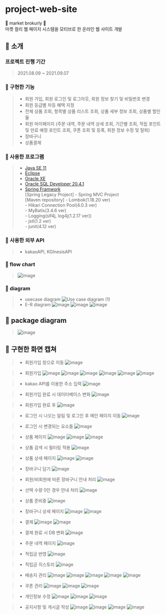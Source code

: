 # project-web-site
🥦 market brokurly 🥦<br>
마켓 컬리 웹 페이지 시스템을 모티브로 한 온라인 웹 사이트 개발

## 🥦 소개
### 프로젝트 진행 기간
> 2021.08.09 ~ 2021.09.07

### 🥦 구현한 기능
> * 회원 가입, 회원 로그인 및 로그아웃, 회원 정보 찾기 및 비밀번호 변경
> * 회원 등급별 차등 혜택 지정
> * 전체 상품 조회, 항목별 상품 리스트 조회, 상품 세부 정보 조회, 상품별 할인율
> * 회원 마이페이지 (주문 내역, 주문 내역 상세 조회, 기간별 조회, 적립 포인트 및 만료 예정 포인트 조회, 쿠폰 조회 및 등록, 회원 정보 수정 및 탈퇴)
> * 장바구니
> * 상품결제

### 🥦 사용한 프로그램
> * [Java SE 11](https://www.oracle.com/kr/java/technologies/javase-downloads.html "java SE 11 link")
> * [Eclipse](https://www.eclipse.org/downloads/ "eclipse IDE link")
> * [Oracle XE](https://www.oracle.com/kr/database/technologies/xe-downloads.html "oracle XE link")
> * [Oracle SQL Developer 20.4.1](https://www.oracle.com/tools/downloads/sqldev-downloads.html "oracle sql developer link")
> * [Spring Framwork](https://spring.io/projects/spring-framework "spring framwork") <br>
>   [Spring Legacy Project] - Spring MVC Project <br>
>   [Maven repository] - Lombok(1.18.20 ver) <br>
>                      - Hikari Connection Pool(4.0.3 ver) <br>
>                      - MyBatis(3.4.6 ver) <br>
>                      - Logging(slf4j, log4j(1.2.17 ver)) <br>
>                      - jstl(1.2 ver) <br>
>                      - junit(4.12 ver) <br>

### 🥦 사용한 외부 API
> * kakaoAPI, KGInesisAPI

### 🥦 flow chart
> ![image](https://github.com/yerimmseo/project-web-site/assets/80576569/46eef179-106a-4a04-b81f-9cd913affe3b)

### 🥦 diagram
> * usecase diagram
> ![Use case diagram (1)](https://user-images.githubusercontent.com/80576569/129040363-6b5c8bec-a791-4598-b85b-9e5223446256.png)
> * E-R diagram
> ![image](https://github.com/yerimmseo/project-web-site/assets/80576569/a9cdd297-7750-4d31-98db-6e9936904806)
> ![image](https://github.com/yerimmseo/project-web-site/assets/80576569/44f2fdf8-4b93-4d47-9a1e-5b8c90aafec3)
> ![image](https://github.com/yerimmseo/project-web-site/assets/80576569/8984693c-82d4-4f58-a4f5-18678c7dfca1)

## 🥦 package diagram
> ![image](https://github.com/yerimmseo/project-web-site/assets/80576569/f268f550-60a5-4669-8f23-a8b7deeee4d8)


## 🥦 구현한 화면 캡쳐
> * 회원가입 창으로 이동
> ![image](https://github.com/yerimmseo/project-web-site/assets/80576569/3bcff3ff-34d8-46f7-bda6-e4347087cbd7)

> * 회원가입 
> ![image](https://github.com/yerimmseo/project-web-site/assets/80576569/a9da4345-c777-4e95-9d62-4fa4b3fa60b8)
> ![image](https://github.com/yerimmseo/project-web-site/assets/80576569/21726dda-a2f5-4420-af2d-5cc0377029d6)
> ![image](https://github.com/yerimmseo/project-web-site/assets/80576569/9a86a619-ffeb-4c74-941c-59f4f766cead)
> ![image](https://github.com/yerimmseo/project-web-site/assets/80576569/fca9ff93-30a7-453a-9a94-44a3583d676e)
> ![image](https://github.com/yerimmseo/project-web-site/assets/80576569/c00f5b25-7156-4105-8222-88f9948beeda)
> ![image](https://github.com/yerimmseo/project-web-site/assets/80576569/0a59c1a1-441d-44bc-9903-da76852e3d1d)

> * kakao API를 이용한 주소 입력
> ![image](https://github.com/yerimmseo/project-web-site/assets/80576569/26b2cdf5-9226-4105-91b2-181d33394626)

> * 회원가입 완료 시 데이터베이스 변화
> ![image](https://github.com/yerimmseo/project-web-site/assets/80576569/d0e9baa6-d1be-4d05-b623-9e74be6ce97d)

> * 회원가입 완료 후
> ![image](https://github.com/yerimmseo/project-web-site/assets/80576569/977c83ed-ad99-43fa-b0c6-f9b90b130532)

> * 로그인 시 나오는 알림 및 로그인 후 메인 페이지 이동
> ![image](https://github.com/yerimmseo/project-web-site/assets/80576569/43083390-b1f9-47fe-a3c2-8e403655c203)

> * 로그인 시 변경되는 요소들
> ![image](https://github.com/yerimmseo/project-web-site/assets/80576569/22ebcff9-6722-4246-a8a4-c1d731e1af31)

> * 상품 페이지
> ![image](https://github.com/yerimmseo/project-web-site/assets/80576569/cc2ca7c8-58f3-4530-be2e-b91e027d9dd8)
> ![image](https://github.com/yerimmseo/project-web-site/assets/80576569/55c3f36a-4cce-4df0-892d-6e9c6e042971)
> ![image](https://github.com/yerimmseo/project-web-site/assets/80576569/aa440530-f435-49b6-9447-ee8728d07e07)

> * 상품 검색 시 필터링 적용
> ![image](https://github.com/yerimmseo/project-web-site/assets/80576569/bd8581d7-1779-495c-8b74-eac556fd2e9e)

> * 상품 상세 페이지
> ![image](https://github.com/yerimmseo/project-web-site/assets/80576569/8452bb6e-fde7-49f6-b10f-c9e7cd723eb5)
> ![image](https://github.com/yerimmseo/project-web-site/assets/80576569/31356723-d020-4700-b190-c6a96e89f51c)

> * 장바구니 담기
> ![image](https://github.com/yerimmseo/project-web-site/assets/80576569/b7726cfa-bf18-4ca7-87bb-4a22ae4f6934)

> * 회원/비회원에 따른 장바구니 안내 처리
> ![image](https://github.com/yerimmseo/project-web-site/assets/80576569/026a6af1-ff57-4c9f-b3c1-1b13713279e0)

> * 선택 수량 0인 경우 안내 처리
> ![image](https://github.com/yerimmseo/project-web-site/assets/80576569/041e0744-a11d-496d-970c-c9271bc5d9f6)

> * 상품 준비중
> ![image](https://github.com/yerimmseo/project-web-site/assets/80576569/b2626aea-d243-401e-8419-eccdbcaa71a1)

> * 장바구니 상세 페이지
> ![image](https://github.com/yerimmseo/project-web-site/assets/80576569/1a4906fe-e8ef-44c0-a208-a10a272546c2)
> ![image](https://github.com/yerimmseo/project-web-site/assets/80576569/b209ccee-592a-4312-8000-640ddd96cc84)

> * 결제
> ![image](https://github.com/yerimmseo/project-web-site/assets/80576569/c3878f5a-3f5d-4c9f-8595-dccb2e1cfb0e)
> ![image](https://github.com/yerimmseo/project-web-site/assets/80576569/2af87f46-6c2a-4226-9445-30b85a4a36fb)

> * 결제 완료 시 DB 변화
> ![image](https://github.com/yerimmseo/project-web-site/assets/80576569/e4cf444b-99af-429d-842d-8c7b4612fa8e)

> * 주문 내역 페이지
> ![image](https://github.com/yerimmseo/project-web-site/assets/80576569/0c7860f7-3f7b-4596-b8e2-89ae88ed1e4b)

> * 적립금 반영
> ![image](https://github.com/yerimmseo/project-web-site/assets/80576569/19d9f97a-120a-4020-834e-27a87bfe3f06)

> * 적립금 히스토리
> ![image](https://github.com/yerimmseo/project-web-site/assets/80576569/a19ef6f1-526d-4f4d-a8ee-5641e95025bb)

> * 배송지 관리
> ![image](https://github.com/yerimmseo/project-web-site/assets/80576569/ed6f1dc3-dd3e-43ae-95ad-ed23a4297436)
> ![image](https://github.com/yerimmseo/project-web-site/assets/80576569/28ff519d-ef7c-4d74-a022-bc115f0315fa)
> ![image](https://github.com/yerimmseo/project-web-site/assets/80576569/0b943565-579a-4691-b9d5-502804a31592)
> ![image](https://github.com/yerimmseo/project-web-site/assets/80576569/29478637-25e1-4678-8f9b-7207d3e363b2)
> ![image](https://github.com/yerimmseo/project-web-site/assets/80576569/b2b29fb1-ee8d-4c26-bc23-10d5ebbeb246)

> * 쿠폰 관리
> ![image](https://github.com/yerimmseo/project-web-site/assets/80576569/4ab03ce0-d6ee-49d5-ad05-8907616f1c13)
> ![image](https://github.com/yerimmseo/project-web-site/assets/80576569/ba198cc8-d9fd-40ff-9c42-6215adddb612)
> ![image](https://github.com/yerimmseo/project-web-site/assets/80576569/e699cd9a-9cea-4a6e-b749-0c009f5d7465)

> * 개인정보 수정
> ![image](https://github.com/yerimmseo/project-web-site/assets/80576569/e1c0af00-caba-4c76-b3b2-93c806fc4334)
> ![image](https://github.com/yerimmseo/project-web-site/assets/80576569/4cba1b69-70b4-4b14-94bd-bf26dab838a5)
> ![image](https://github.com/yerimmseo/project-web-site/assets/80576569/68e7cbe8-a90a-454b-b265-67e351ae11f2)

> * 공지사항 및 게시글 작성
> ![image](https://github.com/yerimmseo/project-web-site/assets/80576569/64a5956a-ea43-4ec1-bb3b-63f394efc600)
> ![image](https://github.com/yerimmseo/project-web-site/assets/80576569/95633cd4-9123-41b1-a825-88f6c1fcdbf1)
> ![image](https://github.com/yerimmseo/project-web-site/assets/80576569/c79edda1-d74c-4934-a596-65441160f8a0)
> ![image](https://github.com/yerimmseo/project-web-site/assets/80576569/adf57c06-200b-4c50-bb7e-15b2b42cc797)
